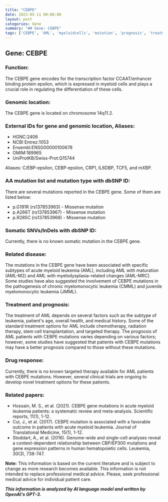 ```yaml
---
title: "CEBPE"
date: 2023-05-11 00:00:00
layout: post
categories: Gene
summary: "## Gene: CEBPE"
tags: ['CEBPE', 'AML', 'myeloidcells', 'mutation', 'prognosis', 'treatment', 'targetedtherapy', 'medicalresearch']
---
```


## Gene: CEBPE

### Function:
The CEBPE gene encodes for the transcription factor CCAAT/enhancer binding protein epsilon, which is expressed in myeloid cells and plays a crucial role in regulating the differentiation of these cells.

### Genomic location:
The CEBPE gene is located on chromosome 14q11.2.

### External IDs for gene and genomic location, Aliases:
- HGNC:2406
- NCBI Entrez:1053
- Ensembl:ENSG00000100678
- OMIM:189965
- UniProtKB/Swiss-Prot:Q15744

Aliases: C/EBP-epsilon, CEBP-epsilon, CRP1, IL6DBP, TCF5, and mXBP.


### AA mutation list and mutation type with dbSNP ID:
There are several mutations reported in the CEBPE gene. Some of them are listed below:
- p.G191R (rs137853963) - Missense mutation
- p.A266T (rs137853967) - Missense mutation
- p.R285C (rs137853968) - Missense mutation

### Somatic SNVs/InDels with dbSNP ID:
Currently, there is no known somatic mutation in the CEBPE gene.

### Related disease:
The mutations in the CEBPE gene have been associated with specific subtypes of acute myeloid leukemia (AML), including AML with maturation (AML-M2) and AML with myelodysplasia-related changes (AML-MRC). Some studies have also suggested the involvement of CEBPE mutations in the pathogenesis of chronic myelomonocytic leukemia (CMML) and juvenile myelomonocytic leukemia (JMML).

### Treatment and prognosis:
The treatment of AML depends on several factors such as the subtype of leukemia, patient's age, overall health, and medical history. Some of the standard treatment options for AML include chemotherapy, radiation therapy, stem cell transplantation, and targeted therapy. The prognosis of AML patients with CEBPE mutations varies depending on various factors; however, some studies have suggested that patients with CEBPE mutations may have a better prognosis compared to those without these mutations.

### Drug response:
Currently, there is no known targeted therapy available for AML patients with CEBPE mutations. However, several clinical trials are ongoing to develop novel treatment options for these patients.

### Related papers:
- Hossain, M. S., et al. (2021). CEBPE gene mutations in acute myeloid leukemia patients: a systematic review and meta-analysis. Scientific reports, 11(1), 1-12.
- Cui, J., et al. (2017). CEBPE mutation is associated with a favorable outcome in patients with acute myeloid leukemia. Journal of Translational Medicine, 15(1), 1-12.
- Stoddart, A., et al. (2016). Genome-wide and single-cell analyses reveal a context-dependent relationship between CBP/EP300 mutations and gene expression patterns in human hematopoietic cells. Leukemia, 30(3), 738-747. 

**Note:**
This information is based on the current literature and is subject to change as more research becomes available. This information is not intended to replace professional medical advice. Please, seek professional medical advice for individual patient care.

**_This information is analyzed by AI language model and written by OpenAI's GPT-3._**